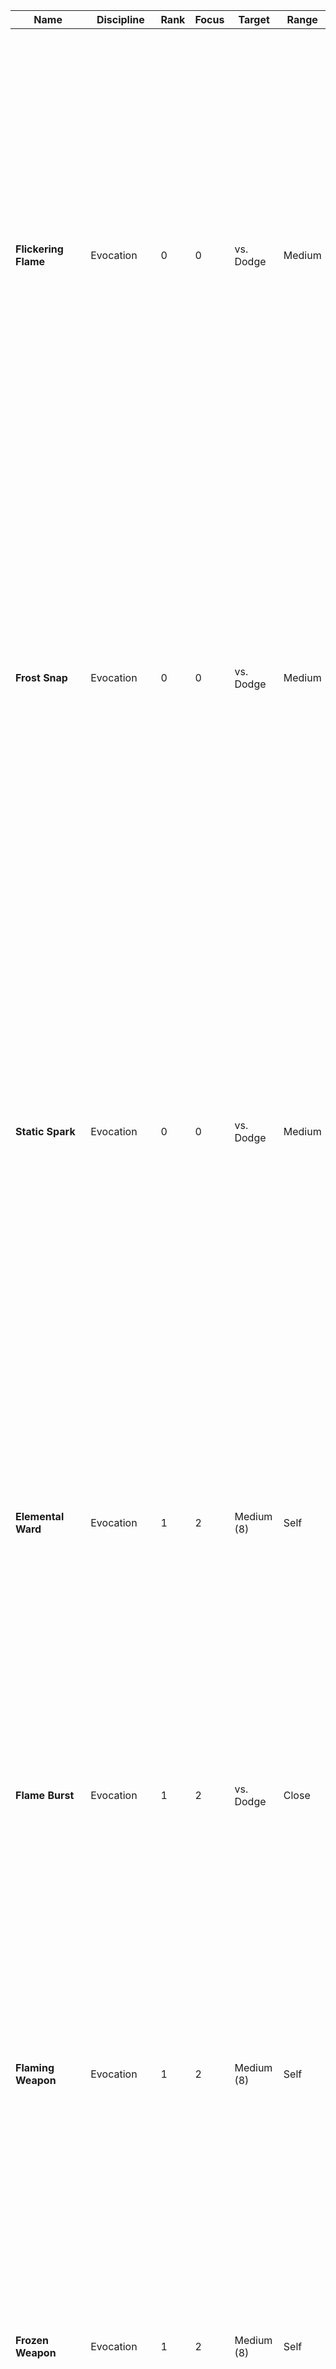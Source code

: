 Name | Discipline | Rank | Focus | Target | Range | Properties | Effect | Heightened
--- | --- | --- | --- | --- | --- | --- | --- | ---
**Flickering Flame** | Evocation | 0 | 0 | vs. Dodge | Medium |  | You create a small flame in your palm. It provides light at a close range. You can throw the flame as a projectile.<br/><strong>Weak.</strong><em> </em>Deals +2 fire damage. <br/><strong>Strong.</strong> Deals +4 fire damage and the target suffers burning (2) for a short duration.<br/><strong>Critical.</strong> Deals +6 fire damage and the target suffers burning (4) for a short duration.<br/>You can also use the flame to ignite flammable materials in range, such as tinder or straw.<br/> | 
**Frost Snap** | Evocation | 0 | 0 | vs. Dodge | Medium |  | By snapping your fingers, you explosively chill the air around the target.<br/><strong>Weak.</strong> You deal +2 frost damage. <br/><strong>Strong.</strong> You deal +4 frost damage and the target is briefly slowed.<br/><strong>Critical.</strong> You deal +6 frost damage and the target is briefly dazed and slowed.<br/>You can also cast this spell to cool down an object, such as extinguishing the last embers of a campfire.<br/> | 
**Static Spark** | Evocation | 0 | 0 | vs. Dodge | Medium |  | You generate a small electric discharge from your fingertip against a target.<br/><strong>Weak.</strong> Deal +2 lightning damage.<br/><strong>Strong. </strong>Deal +4 lightning damage to the target and you can deal +2 lightning damage to one other creature in melee range of the target.<br/><strong>Critical. </strong>Deal +6 lightning damage to the target and you can deal +4 lightning damage to one other creature in melee range of the target.<br/>You can also use the flame to ignite flammable materials in range, such as tinder or straw.<br/> | 
**Elemental Ward** | Evocation | 1 | 2 | Medium (8) | Self | concentrate, quick | You surround yourself in a ward that absorbs elemental energies affecting you. Cast this spell before taking damage or on your turn.<br/>On a success, you gain resistance against fire, frost, and lightning damage. This spell lasts for a short duration.<br/> | 
**Flame Burst** | Evocation | 1 | 2 | vs. Dodge | Close | blast (cone) | Holding your open hand out, a wide burst of fire erupts from it.<br/><strong>Weak.</strong><em> </em>Deals +2 fire damage to all targets. <br/><strong>Strong.</strong> Deals +4 fire damage to all targets.<br/><strong>Critical.</strong> Deals +6 fire damage to all targets and each of them suffers burning (2) for a short duration. | 
**Flaming Weapon** | Evocation | 1 | 2 | Medium (8) | Self | enchant (weapon), singular | Enchant your weapon with magical flames.<br/>On a success, the weapon emits bright light in melee range and dim light in close range of it and deals +2 fire damage. You can make a weapon attack as part of casting this spell.<br/>This spell lasts for a medium duration.<br/> | 
**Frozen Weapon** | Evocation | 1 | 2 | Medium (8) | Self | enchant (weapon), singular | Enchant your weapon with magical frost.<br/>On a success, the weapon deals +2 frost damage. On a strong or critical hit, the target is briefly slowed. You can make a weapon attack as part of casting this spell.<br/>This spell lasts for a medium duration.<br/> | 
**Ice Shards** | Evocation | 1 | 2 | vs. Dodge | Medium |  | You form an icicle in your grasp. The icicle explodes on impact, sending out razor sharp shards around it.<br/><strong>Weak.</strong> Deal +3 frost damage.<strong> </strong>The shards explode, dealing +0 frost damage to all creatures in melee range of the target (if the attack roll hits vs. their Dodge).<br/><strong>Strong. </strong>Deal +6 frost damage. The shards explode, dealing +2 frost damage to all creatures in melee range of the target (if the attack roll hits vs. their Dodge).<br/><strong>Critical. </strong>Deal +9 frost damage. The shards explode, dealing +4 frost damage to all creatures in melee range of the target (if the attack roll hits vs. their Dodge). | 
**Lightning Arc** | Evocation | 1 | 2 | vs. Dodge | Medium |  | Arcs of lightning spring forth from your fingertips, jumping from creature to creature.<br/><strong>Weak.</strong> Deal +2 lightning damage up to three creatures close to each other.<br/><strong>Strong. </strong>Deal +4 lightning damage up to three creatures close to each other.<br/><strong>Critical. </strong>Deal +6 lightning damage up to three creatures close to each other. | 
**Lightning Weapon** | Evocation | 1 | 2 | Medium (8) | Self | enchant (weapon), singular | Enchant your weapon with magical frost.<br/>On a success, the weapon deals +2 lightning damage. On a strong or critical hit, the target is briefly staggered. You can make a weapon attack as part of casting this spell.<br/>This spell lasts for a medium duration.<br/> | 
**Scorching Beams** | Evocation | 1 | 2 | vs. Dodge | Medium |  | You form three flaming orbs hovering before you. From each orb, you can shoot a beam of scorching flame. You can choose the same or different targets and roll one attack for each beam.<br/><strong>Weak.</strong><em> </em>The beam deals +2 fire damage.<br/><strong>Strong.</strong> The beam deals +4 fire damage.<br/><strong>Critical.</strong> The beam deals +6 fire damage. | 
**Fireball** | Evocation | 2 | 4 | vs. Dodge | Long |  | You channel a violent sphere of flame, pulsing with energy. Then throw it towards the target location.<br/>This spell targets every creature in close range of the target location.<br/><strong>Weak.</strong><em> </em>Deals +4 fire damage to all targets. <br/><strong>Strong.</strong> Deals +8 fire damage to all targets and each of them suffers burning (4) for a short duration.<br/><strong>Critical.</strong> Deals +12 fire damage to all targets and each of them suffers burning (6) for a short duration. | 
**Frost Wave** | Evocation | 2 | 4 | vs. Resist | Short | blast (cone) | You conjure a chilling wave of frost that emanates an icy blast in front of you.<br/><strong>Weak.</strong> Deal +4 frost damage to each target.<br/><strong>Strong.</strong> Deal +8 frost damage to each target and they are briefly slowed.<br/><strong>Critical.</strong> Deal +12 frost damage to each target and they are slowed for a short duration. They can roll Strength + Fortitude at the end of their turns to end the effect early. | 
**Ice Lance** | Evocation | 2 | 4 | Hard (10) | Medium |  | You form a long spear-like ice shard, hovering above your hand. On a success, you can choose to use the ice lance as a melee weapon or throw it against a target within range. The ice lance lasts for a short duration or until destroyed.<br/><br/><strong>Weapon.</strong> Use your roll’s result as a melee attack against a target in reach using the ice lance. The ice lance deals +5 frost weapon damage, has the fragile, pierce, reach, and versatile (+1) properties, and d6 Durability. You can use your spell power instead of your melee power for the base damage with this weapon. On your following turns, you can attack with it again by rolling Mind + Arcana.<br/><br/><strong>Throw.</strong> Use your roll’s result vs. Dodge against a single target in range.<br/><strong>Weak.</strong> You deal +6 frost damage.<br/><strong>Strong.</strong> You deal +12 frost damage.<br/><strong>Critical.</strong> You deal +18 frost damage. | 
**Lightning Strike** | Evocation | 2 | 4 | vs. Dodge | Medium | blast (line) | You summon a powerful strike of lightning that streaks forth in a straight line from you to a target point, electrifying every creature it passes.<br/><strong>Weak.</strong> Deal +4 lightning damage to each target.<br/><strong>Strong.</strong> Deal +8 lightning damage to each target and they are briefly staggered.<br/><strong>Critical.</strong> Deal +12 lightning damage to each target and they are briefly staggered. | 
**Black Flame Bolt** | Evocation | 3 | 6 | vs. Dodge | Long |  | You conjure an unnatural black flame which relentlessly consumes everything it touches.<br/><strong>Weak.</strong> Deal +6 fire damage and the target suffers burning (2).<br/><strong>Strong. </strong>Deal +12 fire damage and the target suffers burning (4).<br/><strong>Critical. </strong>Deal +18 fire damage and the target suffers burning (6).<br/>The black fire ignores fire resistance and reduces immunity against fire damage to a resistance against it. Burning from black fire can‘t be put out by mundane means and only does, once the caster of it is unconscious or dead. Alternately it can be put out by magic that removes a magical effect to be stopped.<br/> | 
**Horrific Vision** | Illusion | 0 | 0 | vs. Resist | Medium |  | You conjure false visions into the target‘s mind, making them project horrific events of them or their loved ones.<br/><strong>Weak.</strong> Deal +0 psychic damage (ignoring AV).<br/><strong>Strong.</strong> Deal +2 psychic damage (ignoring AV) and the target is briefly frightened.<strong> <br/>Critical. </strong>Deal +4 psychic damage (ignoring AV) and the target is frightened for a short time. They can roll Spirit + Fortitude vs. your Resist at the end of their turns to end the effect early. | 
**Maddening Whispers** | Illusion | 0 | 0 | vs. Resist | Medium |  | You produce unintelligible voices of madness into the target’s mind, distracting them and breaking their mental fortitude.<br/><strong>Weak.</strong> Deal +0 psychic damage (ignoring AV).<br/><strong>Strong.</strong> Deal +2 psychic damage (ignoring AV) and the target is briefly distracted by the whispers.<strong> <br/>Critical. </strong>Deal +4 psychic damage (ignoring AV) and the target is distracted by the whispers for a short time. They can roll Spirit + Fortitude vs. your Resist at the end of their turns to end the effect early. | 
**Minor Illusion** | Illusion | 0 | 0 | Medium (8) | Medium | concentrate, illusory | You can create a stationary image of a small or medium sized creature or object. On a success, your chosen illusion appears at the target location in range. Attempts to physically interact with the illusion automatically reveal it to be an illusion.<br/>The illusion lasts for a short duration or until you move out of range of it. You can immediately recast this spell as an Action at the end of the duration to maintain the illusion for a longer time.<br/> | 
**Color Spray** | Illusion | 1 | 2 | vs. Resist | Close | blast (cone) | You conjure a cloud of flashing multi-colored lights from your palm. Target all creatures in the spell’s area.<br/><strong>Weak.</strong> Each target is briefly blinded.<br/><strong>Strong. </strong>Each target is briefly blinded and dazed.<br/><strong>Critical. </strong>Each target is briefly blinded and stunned. | 
**Disguise Form** | Illusion | 1 | 2 | Medium (8) | Self | concentrate, illusory | You transform your image through illusions, appearing as another similar sized creature.<br/>On a success, choose any humanoid form with the same size as yourself. You can also choose any style of clothing or other worn items as part of this spell.<br/>You assume your chosen form through illusion. Any parts that appear larger or smaller than your original form aren‘t solid and will be translucent when in contact with other solid matter.<br/>This spell lasts for a medium duration.<br/> | 
**False Enemy** | Illusion | 1 | 2 | vs. Resist | Medium | concentrate, illusory | Using an illusionary creature, you fool your target into believing they are attacked by the illusion. Choose a small or medium sized form for your false enemy. On a success, the target imagines the false enemy to be attacking them in melee.<br/><strong>Weak.</strong> Deal +2 psychic damage (ignoring AV).<br/><strong>Strong.</strong> Deal +4 psychic damage (ignoring AV) and the target is briefly distracted by the false enemy.<br/><strong>Critical. </strong>Deal +6 psychic damage (ignoring AV) and the target is briefly distracted by the false enemy. The target’s roll to see through the false enemy’s illusion is hard.<br/>You can use your Quick Action on your next turn to repeat the roll for this spell without spending additional Focus. On a success, apply the spell’s effects again. On a failure or if you choose not to use your Action to continue the spell, the spell ends and you can’t continue to cast it without spending additional Focus.<br/> | <strong>(Rank 2)</strong> Deal +4/+8/+12 psychic damage (ignoring AV) instead.<br/><br/><strong>(Rank 3) </strong>Deal +6/+12/+18 psychic damage (ignoring AV) instead.
**Illusory Trap** | Illusion | 1 | 2 | vs. Resist | Medium | illusory | You make a creature believe that they triggered a trap.<br/>On a success, they believe they set off the trap and are getting pinned by it. Choose any plausible form for the illusory trap to take (e.g. hunting trap or trap hole).<br/><strong>Weak.</strong> Deal +2 psychic damage (ignoring AV).<br/><strong>Strong.</strong> Deal +4 psychic damage (ignoring AV) and the target is grappled by the illusory trap.<br/><strong>Critical. </strong>Deal +6 psychic damage (ignoring AV) and the target is grappled and restrained by the illusory trap.<br/>After the target believes it was pinned by the trap, the illusion lasts for a short duration or until they see through it.<br/> | <strong>(Rank 2)</strong> Deal +4/+8/+12 psychic damage (ignoring AV) instead.<br/><br/><strong>(Rank 3) </strong>Deal +6/+12/+18 psychic damage (ignoring AV) instead.
**Mirror Image** | Illusion | 1 | 2 | Medium (8) | Self | concentrate, illusory, quick | You create illusionary duplicates of yourself, mimicking your actions to confuse enemies about your true position. Cast this spell only during your turn.<br/>On a success, you create three duplicates of yourself that stay at your side and mimic your movements.<br/>When a creature attempts to target you with an attack, spell, or other effect, roll 1d12. While you have three duplicates, a result of 4 or higher redirect’s the effect to one of your duplicates. With two duplicates, you need a 5 or higher and with only one duplicate you need a 7 or higher.<br/>Each duplicate has a general Defense of 7 + your Arcana. If they hit a duplicate, it disappears.<br/>Otherwise the duplicates last for up to a short duration.<br/> | 
**Hallucinated Swarm** | Illusion | 2 | 4 | vs. Resist | Short | blast (cone) | Create an illusory swarm of creatures or projectiles that a group of creatures believe to be attacked by. Target all creatures in the spell’s area.<br/><strong>Weak.</strong> Deal +2 psychic damage (ignoring AV) to each target.<br/><strong>Strong.</strong> Deal +4 psychic damage (ignoring AV) to each target and they are briefly confused.<strong> <br/>Critical. </strong>Deal +8 psychic damage (ignoring AV) to each target and they are confused for a short time. They can roll Spirit + Fortitude vs. your Resist at the end of their turns to end the effect early. | <strong>(Rank 3) </strong>Deal +4/+8/+12 psychic damage (ignoring AV) instead.
**Illusionary Terrain** | Illusion | 2 | 4 | Hard (10) | Medium | concentrate, illusory | Create a large scale illusion, blending into the environment by mimicking the surrounding scenery.<br/>Choose any inanimate object, structure, or environmental feature that encompasses up to a close three dimensional area.<br/>On a success, the illusion appears and lasts for a medium duration, even if you move out of range of it.<br/> | <strong>(Rank 3)</strong> The illusion can cover up to a short distance in all three dimensions instead.
**Invisibility** | Illusion | 2 | 4 | Hard (10) | Self | concentrate, illusory, quick | You shroud yourself in illusions of your surroundings, hiding you from the sights of others. Cast this spell on your turn.<br/>On a success, you turn invisible. While invisible, you are hidden from any creature which hasn’t successfully rolled against this spells illusion or has an innate ability to see through invisibility.<br/>This spell lasts for a short duration or until you attack or cast another spell. You can immediately recast this spell as a Quick Action at the end of the duration to remain invisible for a longer time.<br/> | <strong>(Rank 3)</strong> You can remain invisible up to a medium duration instead.
**Major Illusion** | Illusion | 2 | 4 | Hard (10) | Medium | concentrate, illusory | You summon the image of an object, creature, or other visible phenomenon, which can be large or smaller. I appears absolutely real, mimicking sounds, smells, movements, and even temperature (tough it won’t deal actual damage).<br/>On a success, your chosen illusion appears at the target location in range.<br/>While you are in range of the illusion, you can use your Quick Action to let the illusion change in any way or move within range. It will follow your instructions as long as it takes, so it can mimic walking to another location or having a conversation with another creature.<br/>Attempts to physically interact with the illusion automatically reveal it to be an illusion. The illusion lasts for up to a short duration, even if you move out of range. You can immediately recast this spell as an Action at the end of the duration to maintain the illusion for a longer time.<br/> | 
**Waking Dream** | Illusion | 2 | 4 | vs. Resist | Medium | concentrate, illusory | You trap a creature in their dreams. The target has to be of a tier equal to or lower than your Arcana. If the creature is at full HP, you suffer +1 bane on the roll.<br/>On a success, the creature falls unconscious for a short duration. If any creature uses an Action to shake them, they take any damage, or are otherwise disturbed, they can roll Spirit + Perception vs. your Resist to break free of the illusion.<br/> | <strong>(Rank 3)</strong> The target remains unconscious for up to a medium duration instead.
**Mislead** | Illusion | 3 | 6 | Very Hard (12) | Self | concentrate, illusory | You turn invisible at the very same time as you create a mirror image of yourself, leading creatures to believe you still remain where you were.<br/>On a success, you turn invisible and can immediately move a close distance (no Quick Actions can be used in response to this Movement). While invisible, you are hidden from any creature which hasn’t successfully rolled against this spells illusion or has an innate ability to see through invisibility.<br/>You also create a duplicate at your previous location which remains for the spell’s duration. On your following turns, you can use your Quick Action to make the duplicate move a short distance, gesture, speak, or act in any other way you choose.<br/>This spell lasts for a short duration or until you attack or cast another spell. You can immediately recast this spell as a Quick Action at the end of the duration to remain invisible for a longer time.<br/> | 
**Phantasmal Killer** | Illusion | 3 | 6 | vs. Resist | Medium | concentrate, illusory | You force a creature to be surrounded by their nightmares and deepest fears, only perceivable by them.<br/><strong>Weak.</strong> Deal +4 psychic damage (ignoring AV).<br/><strong>Strong.</strong> Deal +8 psychic damage (ignoring AV).<br/><strong>Critical. </strong>Deal +12 psychic damage (ignoring AV).<br/>On a success, the target is also frightened for a short duration. They can roll Spirit + Fortitude vs. your Resist at the end of their turns to end the effect early.<br/><br/>While frightened by this spell, you can use your Quick Action on your following turns to repeat the roll vs. Resist. On a success, deal another +4 psychic damage (ignoring AV) to them.<br/> | 
**Seeming** | Illusion | 3 | 6 | Very Hard (12) |  |  | <em>Change the appearance of a group of creatures with illusions.</em> | 
**Arcane Glyph** | Conjuration | 0 | 0 | Medium (8) | Touch | ritual (minutes), singular | Conjure a small arcane glyph that is almost invisible on a stationary object or surface you touch. On a success, choose one of the following effects:<br/><br/><strong>Explosion. </strong>Roll vs. Dodge for each creature close to the glyph. On a hit, each target takes +0 (weak) / +2 (strong) / +4 (critical) blast damage.<br/><br/><strong>Alarm.</strong> A loud continuous sound blasts from the glyph, hearable anywhere within a very long range of it.<br/><br/><strong>Spell Effect. </strong>Choose one of your other non-ritual spells targeting one or multiple creatures in no more than close range.<strong> </strong>Immediately spend the Focus required to cast the spell. Once the glyph activates, cast the chosen spell with random targets within range.<br/><br/>Also determine a condition for when the glyph is supposed to activate, such as somebody touching it, stepping on it, or moving directly past it. The condition has to be met in close range of the glyph.<br/>Once the condition is met, the glyph erupts with the chosen effect.<br/> | 
**Arcane Missiles** | Conjuration | 0 | 0 | Medium (8) | Medium |  | Conjure one or multiple small projectiles or pure arcane energy and lunge them against a number of creatures.<br/><strong>Weak.</strong> You fire one missile.<br/><strong>Strong. </strong>You fire two missiles.<br/><strong>Critical. </strong>You fire three missiles.<br/>Choose any number of creatures in range as targets to divide the missiles between. Each missile automatically hits, counting as a weak success, and deals +2 blast damage.<br/> | 
**Extraplanar Pocket** | Conjuration | 0 | 0 | Medium (8) | Touch | quick | Choose one item taking up 1 load or less and hold it out before you. Cast this spell on your turn.<br/>On a success, your hand reaches into an extraplanar pocket, either storing the item you are holding or withdrawing an item you stored beforehand from it during your turn.<br/><br/>You can only ever store items with a combined load of up to 2 + Arcana in the extraplanar pocket. When storing supply in it, you can‘t store more than a d12 (or 5 units) for any single type of supply in it.<br/><br/>Once you are unconcious, any stored item re-appears before you.<br/> | 
**Alarm** | Conjuration | 1 | 2 | Medium (8) | Short | ritual (minutes), singular | You mark an area with an arcane sigil that functions as an alarm.<br/>When beginning to cast the spell, choose an opening or passage way no larger than a close distance. You can also choose individual creatures which should be ignored by the alarm and if the alarm activates audibly or mentally.<br/>On a success, you set an alarm that activates once a tiny or larger creature moves through or touches the enchanted area given your specified instructions.<br/>A mental alarm is only perceptibly by you while you are no more than an hour’s walk away from the alarm and even wakes you up if you are sleeping.<br/>An audible alarm briefly produces the sound of a bell which is hearable within of medium distance of the alarm.<br/>The alarm lasts until triggered by a creature or for a long duration.<br/> | 
**Conjure Familiar** | Conjuration | 1 | 2 | Medium (8) | Touch | ritual (hours), singular | You set up a ritual to summon an arcane familiar from unknown places beyond this world. As part of casting this spell, you must also spend 100 coins in incense and other occult ingredients. Choose your familiars physical appearance from the list of animal traits in the Companion section.<br/>On a success, you summon your arcane familiar in the chosen form (treat the familiar as a tame companion (tier 0) for combat).<br/>You have a psychic connection to your familiar, as long as the two of you are on the same sphere of existence. This connection manifests itself as an intuitive sharing of emotions. You can use this connection to tell your familiar what to do and where to go nonverbally. You can also spend your turn meditating to fully experience all senses of your familiar. While meditating this way, you are considered unconscious and are unaware of your own body‘s surroundings.<br/>Any creature capable of sensing magical auras will notice the extraplanar nature of your familiar. Most civilized folks will see this as unnatural and evil. The familiar remains until killed, but can be re-summoned with another ritual. You can choose a new form for your familiar each time you cast this spell.<br/> | 
**Hale of Blades** | Conjuration | 1 | 2 | Medium (8) | Medium |  | You conjure a hail of energy-made blades hovering around you. You can send out the blades, whirling and striking at your targets.<br/><strong>Weak.</strong> Deal +2 damage up to three creatures close to each other.<br/><strong>Strong. </strong>Deal +4 damage up to three creatures close to each other.<br/><strong>Critical. </strong>Deal +6 damage up to three creatures close to each other. | 
**Infuse Item** | Conjuration | 1 | 2 | Medium (8) | Touch | enchant (*), singular | You touch any medium or smaller item, temporarily infusing it with arcane energy.<br/>On a success, the item increases it’s Durability die by one step. If it is a weapon, increase it’s weapon damage by 1 (enhancement bonus). If it is a spellcasting anchor, increase your spell damage by +1/2/3 (enhancement bonus). If it is an armor, shield, or helmet, it grants +1 AV (enhancement bonus).<br/>These effects last for a long duration. This spell counts as an enchantment for a weapon, armor, shield, helmet, or other item depending on which type of item you infused.<br/> | 
**Arcane Barrage** | Conjuration | 2 | 4 | Hard (10) | Medium |  | Conjure a barrage of small projectiles or pure arcane energy and lunge them against a number of creatures.<br/><strong>Weak.</strong> You fire three missile.<br/><strong>Strong. </strong>You fire four missiles.<br/><strong>Critical. </strong>You fire five missiles.<br/>Choose any number of creatures in range as targets to divide the missiles between. Each missile automatically hits, counting as a weak success, and deals +2 blast damage.<br/> | 
**Arcane Barrier** | Conjuration | 2 | 4 | Hard (10) | Short | singular | You summon an arcane barrier of semi-translucent energy that provides cover and let’s nothing through. The barrier takes the dimensions of a rectangular door (2 meters x 1 meter) and can be oriented in any direction.<br/>On a success, you create the barrier within range in the desired orientation, as long as it touches some solid surface or object.<br/><br/>The barrier is immovable and lasts for a short duration or until destroyed. The barrier can be destroyed like any other object. It has 6 Parry and Dodge, 4 AV, and 20 HP.<br/> | 
**Arcane Circle** | Conjuration | 2 | 4 | Hard (10) | Melee | quick, singular | You summon a magical circle under your feet, depicting arcane sigils.<br/>On a success, you summon the arcane circle in your melee range. Any creature casting an arcane spell while standing on the circle gains +1 boon when casting or concentrating on an arcane spell and deals +2 damage per SL with any arcane spell.<br/>The arcane circle remains stationary at the position you cast it at for a medium duration, or until you cast another one at a different position.<br/> | 
**Eldritch Tendrils** | Conjuration | 2 | 4 | vs. Parry | Medium | concentrate | You create small fractures in reality at the target location, spewing dark, unnatural tendrils covered in acidic ichor, which furiously lash at creatures in their reach. Target all enemies in close range of the target location.<br/><strong>Weak.</strong> Deal +3 acid damage to each target.<br/><strong>Strong. </strong>Deal +6 acid damage to each target and they are grappled by the tendrils. While grappled by them, the target takes 2 lasting acid damage.<br/><strong>Critical. </strong>Deal +9 acid damage to each target and they are grappled and restrained by the tendrils. While grappled by them, the target takes 4 lasting acid damage.<br/>On each of your following turns, you can use your Quick Action to let the tendrils lash at all enemies in their reach again, but they stop grappling or restraining their previous target. Roll your spell attack again when doing so.<br/>Then tendril’s area is considered difficult terrain. The tendrils stay at the target location for a short duration.<br/> | 
**Phase Step** | Conjuration | 2 | 4 | Hard (10) | Short | quick | You step through the veil of the material sphere, quickly teleporting yourself to a viable location you can see in range.<br/>On a success, you re-appear at the target location without spending Movement.<br/> | 
**Detect Magic** | Telepathy | 0 | 0 | Medium (8) | Short |  | You attune your vision to the lingering auras of magical influence.<br/>On a success, you detect any magical auras within range emanated by creatures, items, or other magical effects, such as illusions.<br/><strong>Weak.</strong> You briefly know the general direction of each aura during the moment when this spell is cast.<br/><strong>Strong.</strong> Same as a weak success, and you keep track of all detected auras within range for a short duration.<br/><strong>Critical.</strong> Same as a strong success, and you know magical nature, the discipline, or tradition of the detected auras. | 
**Mental Link** | Telepathy | 0 | 0 | vs. Resist | Medium | quick | You focus on the mind of another creature you can see within range. Cast this spell on your turn.<br/>On a failure, the target is aware of your attempt to pry their mind and you can‘t target them again with this spell for the rest of the scene.<br/>On a success, you can either send a brief message, thought, or mental image to the target. Alternatively you can get insight into their current surface thoughts and emotions.<br/>You automatically succeed when targeting a willing creature and they can return a brief message, thought, or mental image to you as a response.<br/> | 
**Mind Blast** | Telepathy | 0 | 0 | vs. Resist | Medium |  | You concentrate to overwhelm a creature‘s mind with mental energy.<br/><strong>Weak.</strong> Deal +0 psychic damage (ignoring AV).<br/><strong>Strong.</strong> Deal +2 psychic damage (ignoring AV) and the target is briefly dazed.<strong> <br/>Critical. </strong>Deal +4 psychic damage (ignoring AV) and the target is dazed for a short time. They can roll Spirit + Fortitude vs. your Resist at the end of their turns to end the effect early. | 
**Attack Thoughts** | Telepathy | 1 | 2 | vs. Resist | Medium |  | You blast the thoughts of a creature, making them unable to think clearly.<br/><strong>Weak. </strong>Deal +2 psychic damage (ignoring AV).<br/><strong>Strong. </strong>Deal +4 psychic damage (ignoring AV) and the target is briefly confused.<br/><strong>Critical. </strong>Deal +6 psychic damage (ignoring AV) and the target is confused for a short time. They can roll Spirit + Fortitude vs. your Resist at the end of their turns to end the effect early. | 
**Control Beast** | Telepathy | 1 | 2 | vs. Resist | Close | concentrate | You dominate the mind of an animal with no more than a d4 Mind you can see within range. The target has to be of a tier equal to or lower than your Arcana.<br/><strong>Weak.</strong> The target is briefly stunned. <br/><strong>Strong. </strong>You briefly take control of the target, choosing what they do on their next turn.<br/><strong>Critical. </strong>You take control of the target for a short duration, choosing what they do on their turns.<br/>After the spell ends, the target is aware you influenced their mind. They can roll Spirit + Fortitude at the end of their turns to end the effect early. Once they do, you can no longer cast this spell against them for the rest of the scene.<br/> | 
**Foresight** | Telepathy | 1 | 2 | Medium (8) | Self | quick | You heighten your senses, granting you an instinctual glimpse into the immediate future. Cast this when being attacked or on your turn.<br/><strong>Weak. </strong>Attacks against you briefly suffer +1 bane.<br/><strong>Strong.</strong> Attacks against you briefly suffer +1 bane and you briefly gain +1 boon on your next attack roll.<br/><strong>Critical.</strong> Attacks against you briefly suffer +1 bane, you briefly gain +1 boon and add your Arcana as damage on your next attack roll. | 
**Psychometry** | Telepathy | 1 | 2 | Medium (8) | Touch | ritual (minutes) | Touching an inanimate object, you gain insights into it’s recent history and what events took place around it.<br/><strong>Weak. </strong>You gain one Discovery.<br/><strong>Strong. </strong>You gain two Discovery.<br/><strong>Critical. </strong>You gain three Discovery.<br/>You can spend one Discovery, the same as when rolling for Discovery, to gain insights into the objects history or what events took place around them. Both have to have taken place during the last week.<br/>You can only cast this spell once per object.<br/> | 
**Subtle Suggestion** | Telepathy | 1 | 2 | vs. Resist | Medium |  | You subtly plant a suggested action in a creature‘s mind.<br/>Choose any simple action that doesn‘t inflict harm on the creature or one of it‘s allies.<br/><strong>Weak.</strong> The target suffers +1 bane on any action on their next turn, unless it is following the suggested action.<br/><strong>Strong.</strong> The target suffers +2 banes on any action on their next turn, unless it is following the suggested action.<br/><strong>Critical.</strong> The target is forced to take the suggested action on their next turn.<br/>After the spell ends, the target is aware you influenced their mind. Once you fail to cast this spell against any creature, it is immune against it for the rest of the scene.<br/> | 
**True Strike** | Telepathy | 1 | 2 | vs. Resist | Short | concentrate | You focus on a creatures thoughts, gaining insight into their defenses.<br/>On a success, increase the SL of your next attack until the end of your next turn by one step (failure to weak success, weak success to strong success, and so on).<br/> | 
**Forced Suggestion** | Telepathy | 2 | 4 | vs. Resist | Short |  | You speak an word of command, forcing your target to take a certain course of action.<br/>Choose any reasonable sounding course of action that doesn‘t inflict harm on the creature itself. If the creature is in combat with you or otherwise actively aggressive towards you, you suffer +1 bane on the roll.<br/>On a success, the target is forced to pursue your suggested course of action without distraction.<br/>This spell lasts until the course of action is complete or for a short duration. The target can roll Spirit + Insight vs. your Resist at the end of their turns to end the effect early. The effect also ends early if the target takes damage from any source.<br/>After the spell ends, the target is aware you influenced their mind. <br/> | 
**Nullify Spell** | Telepathy | 2 | 4 | vs. Resist | Short | quick | You invade the mind of a creature, interrupting them in the middle of casting a spell.<br/>Cast this spell when a creature in range casts a spell. Add their spell‘s rank to their Resist against this spell.<br/><strong>Weak.</strong> You nullify the spell they were about to cast.<br/><strong>Strong. </strong>Deal +2 psychic damage (ignoring AV) and you nullify the spell they were about to cast.<br/><strong>Critical. </strong>Deal +4 psychic damage (ignoring AV) and you nullify the spell they were about to cast. | 
**Psychic Wave** | Telepathy | 2 | 4 | vs. Resist | Short | blast (cone) | You send out a wave of destructive mental energy.<br/><strong>Weak.</strong> Deal +2 psychic damage (ignoring AV) against each target.<br/><strong>Strong.</strong> Deal +4 psychic damage (ignoring AV) against each target and they are briefly dazed.<strong> <br/>Critical. </strong>Deal +6 psychic damage (ignoring AV) against each target and they are dazed for a short time. They can roll Spirit + Fortitude vs. your Resist at the end of their turns to end the effect early. | 
**Wave of Madness** | Telepathy | 2 | 4 | vs. Resist | Short | blast (cone), illusory |  | 
**Invade Dreams** | Telepathy | 3 | 6 | vs. Resist | Touch | ritual (minutes) | <em>You invade the dreams of a sleeping, intelligent creature and make them believe anything they see in their dreams to be prophecies or visions.</em> | 
**Astral Body** | Telepathy | 4 | 8 | Extreme (14) | Self | ritual (minutes) | You sever your astral body from your physical self being able to move freely around with it. You can even pass over to other spheres of existence. Lasts for a medium duration.  | 
**Kinetic Pull** | Telekinetics | 0 | 0 | vs. Dodge | Short |  | You telekinetically hold onto a target object or creature of medium or smaller size within range and violently pull them towards you.<br/>When targeting an object held by a creature, you suffer +1 bane on the roll.<br/><strong>Weak.</strong> Pull the target up to a close distance towards you.<br/><strong>Strong.</strong> Pull the target up to a close distance towards you and they fall prone.<br/><strong>Critical.</strong> Pull the target up to a short distance towards you and they fall prone.<br/>This Movement is treated the same as pushing in regards to Opportunity Attacks, larger creatures, and other effects.<br/> | 
**Kinetic Push** | Telekinetics | 0 | 0 | vs. Dodge | Short |  | You rapidly extend your open hand forward, shooting a blast wave against the target from it.<br/><strong>Weak.</strong> Deal +2 blast damage.<br/><strong>Strong.</strong> Deal +4 blast damage and push the target close.<br/><strong>Critical.</strong> Deal +6 blast damage and push the target a short distance. | 
**Weak Telekinesis** | Telekinetics | 0 | 0 | Special | Short |  | You hold out your hand and grasp at an object in range, slowly levitating it it into the air. The object can be of small or tiny size and take up to your encumbrance limit in load. The object can be any loose object lying around, or ammo, a weapon, or another item you carry.<br/>You can choose to either move or throw the object towards a target location.<br/><br/><strong>Move.</strong> Roll vs. moderate difficulty (8). On a success, you move the object up to a short distance within range. You can choose to concentrate on this spell and hold your grasp on the object until your next turn. During your next turn, you can cast this spell again to move the object further. On a failure, you drop the object at it’s current location.<br/><br/><strong>Throw.</strong> Roll vs. Dodge against a single target in range.  On a hit, the object deals 2 weapon damage in addition to your spell base damage. If you throw a weapon, apply it’s properties and effects in addition to the spell effect. | 
**Gravity Orb** | Telekinetics | 1 | 2 | vs. Dodge | Medium | concentrate | You create a tiny orb of pure force at the target location, pulling everything around it towards it. This spell targets every medium or smaller sized creature in close range of the orb.<br/><strong>Weak.</strong> Each target is briefly slowed.<br/><strong>Strong.</strong> Each target is briefly grappled by the orb.<br/><strong>Critical.</strong> Each target is briefly grappled and restrained by orb.<br/>The close area around the orb is considered difficult terrain. When any medium or smaller sized creature first enters the orb‘s range or starts it‘s turn there, they have to roll Strength + Athletics. On a failure, they are briefly grappled and restrained by the orb.<br/>The orb lasts for a short duration.<br/> | 
**Reflective Barrier** | Telekinetics | 1 | 2 | Medium (8) | Self | concentrate | You create a nearly invisible energy barrier around you, held up by your mental power.<br/>On a success, the barrier grants you +4 AV (armor bonus) and lasts for a short duration.<br/>While the barrier is active, when you are attacked by a ranged attack and they miss you, you can use a Quick Action to reflect their attack back on them. Roll Mind + Arcana vs. their Dodge. On a hit, resolve the attack’s normal effects.<br/> | 
**Shockwave** | Telekinetics | 1 | 2 | vs. Dodge | Close |  | You spread your arms out from you, sending a shockwave of kinetic energy in all directions.<br/><strong>Weak.</strong> Deal +2 blast damage against all creatures and objects in range.<br/><strong>Strong.</strong> Deal +4 blast damage against all creatures and objects in range and push them close away from you.<br/><strong>Critical.</strong> Deal +6 blast damage against all creatures and objects in range, push them close away from you, and they fall prone. | 
**Telekinetic Crush** | Telekinetics | 1 | 2 | vs. Resist | Medium |  | You telekinetically grasp at a creature, suffocating them inside a giant, invisible hand.<br/><strong>Weak. </strong>Deal +4 crush damage.<br/><strong>Strong. </strong>Deal +8 crush damage.<br/><strong>Critical. </strong>Deal +12 crush damage. | 
**Telekinetic Volley** | Telekinetics | 1 | 2 | Special | Short |  | You telekinetically take hold of multiple small items. Choose up to three tiny objects, such as ammo, stones, or household objects taking up 2 or less load each. The objects can be any loose object lying around, or ammo, a weapon, or another item you carry.<br/>You can choose to either move or throw the objects towards a target location.<br/><br/><strong>Move.</strong> Roll vs. moderate difficulty (8). On a success, you move the objects in a cluster up to a short distance within range. You can choose to concentrate on this spell and hold your grasp on the objects until your next turn. During your next turn, you can cast this spell again to move the objects further. On a failure, you drop the objects at their current location.<br/><br/><strong>Throw.</strong> Once per object, roll vs. Dodge against a target in range. You can choose the same or different targets for each thrown object. On a hit, each object deals 2 weapon damage in addition to your spell base damage. If you throw a weapon, apply it’s properties and effects in addition to the spell effect. | 
**Levitation** | Telekinetics | 2 | 4 | Hard (10) | Medium | concentrate | You push yourself against the pull of the earth, letting you hover visibly above the ground.<br/>On a success, you start levitating. While levitating, you gain the following effects:<br/>- You gain +1 boon on Agility + Cunning rolls to move silently.<br/>- You can’t move more than a short distance per turn.<br/>- You ignore the effects of difficult terrain from the ground below you.<br/>- You don‘t trigger any mechanisms in the ground, such as pressure plates.<br/>- When you would fall, you instead softly glide a short distance per round lower.<br/>The levitation lasts for a medium duration. If the spell ends while you still fall, you fall the remaining distance as normal.<br/> | 
**Orbiting Shards** | Telekinetics | 2 | 4 | Hard (10) | Self | concentrate | <em>You let five small objects orbit around your body. They can block attacks against you, or you can send them out to deal damage.</em> | 
**Stasis** | Telekinetics | 2 | 4 | vs. Resist | Medium | concentrate | You pressure a creature in kinetic force from all sides, making them unable to move. You suffer +1 bane on the roll for every size category the target is larger than you.<br/>On a success, the target is stunned while you concentrate on this spell. If the target takes damage while stunned by this spell, you automatically lose concentration for it and the effect ends.<br/>You can use your Action on your next turn to repeat the roll for this spell without spending additional Focus. On a success, continue the spell’s effect. On a failure or if you choose not to use your Action to continue the spell, the spell ends and you can’t continue to cast it for free.<br/> | 
**Strong Telekinesis** | Telekinetics | 2 | 4 | Special | Medium |  | You hold out your hand and grasp at a large object in range, slowly levitating it it into the air. The object can be of large or smaller size and take up to 10 x your encumbrance limit in load. The object can be any loose object lying around, or ammo, a weapon, or another item you carry.<br/>You can choose to either move or throw the object towards a target location.<br/><br/><strong>Move.</strong> Roll vs. very hard difficulty (12). On a success, you move the object up to a short distance within range. You can choose to concentrate on this spell and hold your grasp on the object until your next turn. During your next turn, you can cast this spell again to move the object further. On a failure, you drop the object at it’s current location.<br/><br/><strong>Throw.</strong> Roll vs. Dodge against a single target in range. On a hit, the object deals 6 weapon damage in addition to your spell base damage. If you throw a weapon, apply it’s properties and effects in addition to the spell effect. | 
**Distortion Field** | Telekinetics | 3 | 6 | vs. Resist | Medium | concentrate | <em>you create a field through which any ranged attack gets bend away, possibly hitting another target in range outside of it. Enemies inside the field take damage and it is considered difficult terrain for them</em> | 
**Invert Gravity** | Telekinetics | 4 | 8 | vs. Resist | Medium | concentrate | <em>you know what it does… but it can also create a field of no gravity, making everyone float!</em> | 
**Drain Life** | Necromancy | 0 | 0 | vs. Resist | Medium |  | You inflict the target with a spectral necrotic energy, draining their very life force.<br/><strong>Weak. </strong>Deal +2 necrotic damage.<br/><strong>Strong. </strong>Deal +4 necrotic damage and regain +0 HP.<br/><strong>Critical. </strong>Deal +6 necrotic damage and regain +2 HP. | 
**Enfeebling Grasp** | Necromancy | 0 | 0 | vs. Resist | Medium |  | You summon a ghostly translucent claw, taking hold of the target and draining their strength.<br/><strong>Weak. </strong>Deal +2 necrotic damage.<br/><strong>Strong. </strong>Deal +4 necrotic damage and briefly reduce their Strength die by one step.<br/><strong>Critical. </strong>Deal +6 necrotic damage and reduce their Strength die by one step for a short duration.<br/>They can roll Spirit + Fortitude at the end of their turns to end the effect early.<br/> | 
**Life Echo** | Necromancy | 0 | 0 | Medium (8) | Touch |  | You pry the mind of one deceased creature with an intact head, that died no further back than one week.<br/><strong>Weak. </strong>You gain one Discovery.<br/><strong>Strong. </strong>You gain two Discovery.<br/><strong>Critical. </strong>You gain three Discovery.<br/>You can spend one Discovery, the same as when rolling for Discovery, to gain insights into the deceased creatures thoughts and emotions before death.<br/>You can only cast this spell once per deceased creature.<br/> | 
**Animate Corpse** | Necromancy | 1 | 2 | Medium (8) | Touch | concentrate, ritual (minutes) | You sacrifice your own life force to animate the corpse of a creature with medium or smaller size in range as an undead creature. The creature’s remains must not be missing any crucial body parts for it to be animated. You can choose to either animate them in the form of a zombie or a skeleton. You can equip the undead creature with weapons. If the remains are heavily decayed, you can only animate them as a skeleton.<br/>On a success, reduce your current and maximum HP by 5 and reanimate the remains under your control (treat the creature as a companion for combat).<br/><br/>The undead creature stays animated for a medium duration. While you control the undead creature, you can choose to end the spell animating them. When you lose concentration on this spell, you instead lose control of the undead creature, but it stays animated for the rest of the duration, violently attacking any living creatures around it. After you stop controlling the undead creature, your maximum HP returns to normal.<br/>Any corpse animated as an undead creature once is then unusable for this spell.<br/> | 
**Control Undead** | Necromancy | 1 | 2 | vs. Resist | Short | concentrate | You dominate the evil spirit in one undead creature you can see within range. The target has to be of a tier equal to or lower than your Arcana.<br/><strong>Weak.</strong> The target is briefly stunned. <br/><strong>Strong. </strong>You briefly take control of the target, choosing what they do on their next turn.<br/><strong>Critical. </strong>You take control of the target for a short duration, choosing what they do on their turns.<br/>They can roll Spirit + Fortitude at the end of their turns to end the effect early. Once they do, you can no longer cast this spell against them for the rest of the scene.<br/> | 
**Death Bolt** | Necromancy | 1 | 2 | vs. Dodge | Medium |  | You conjure a bolt of pure negative energy and hurl it against the target.<br/><strong>Weak.</strong> Deal +4 necrotic damage.<br/><strong>Strong.</strong> Deal +8 necrotic damage.<br/><strong>Critical.</strong> Deal +12 necrotic damage. | 
**Grasp of Decay** | Necromancy | 1 | 2 | vs. Resist | Medium |  | You envelop your target in ethereal, necrotic energy slowly draining their life.<br/><strong>Weak.</strong> Deal +3 necrotic damage and they take 2 lasting necrotic damage for a short duration.<br/><strong>Strong. </strong>Deal +6 necrotic damage and they take 4 lasting necrotic damage for a short duration.<br/><strong>Critical. </strong>Deal +9 necrotic damage they take 6 lasting necrotic damage for a short duration.<br/>They can roll Spirit + Fortitude at the end of their turns to end the effect early.<br/> | 
**Animate Horde** | Necromancy | 2 | 4 | Hard (10) | Close | concentrate, ritual (minutes) | With an incantation of ancient power, you call forth a dark surge of necromantic energy that animates three corpses to rise as loyal undead servants under your command.<br/>Choose up to three corpses of creatures with medium or smaller size in range. The creatures’ remains must not be missing any crucial body parts for it to be animated. You can choose to either animate them in the form of <br/>zombies or skeletons (you can’t mix between both types of undead). You can equip the undead creatures with weapons. If the remains are heavily decayed, you can only animate them as skeletons.<br/>On a success, reduce your current and maximum HP by 10 and reanimate the remains under your control (treat the creatures as companions for combat, they always act as a singular troop).<br/><br/>The undead creatures stay animated for a medium duration. While you control the undead creatures, you can choose to end the spell animating them. When you lose concentration on this spell, you instead lose control of the undead creatures, but they stay animated for the rest of the duration, violently attacking any living creatures around them. After you stop controlling the undead creatures, your maximum HP returns to normal.<br/>Any corpse animated as an undead creature once is then unusable for this spell.<br/> | 
**Inflict Curse** | Necromancy | 2 | 4 | vs. Resist | Close | singular | With a malevolent chant and a wave of your hand, you cast a powerful curse upon a target, subjecting them to a lingering maleficent influence.<br/>Choose one of their attributes (Strength, Agility, Spirit, or Mind).<br/>On a success, the target suffers the following effects:<br/>- Their attribute die for the chosen attribute is reduced by one step.<br/>- They suffer +1 bane on any attack rolls against you.<br/>- You gain +1 boon on attacks against the target.<br/>The curse lasts for a long duration.<br/> | 
**Shroud of Blight** | Necromancy | 2 | 4 | vs. Resist | Medium | concentrate | You summon a shroud of necrotic energy, inflicting fear on any creature within it. The shroud extends in a close area around the target location and targets all living creatures within it.<br/><strong>Weak.</strong> Deal +3 necrotic damage to each target.<br/><strong>Strong.</strong> Deal +6 necrotic damage to each target and they are briefly frightened by the shroud.<br/><strong>Critical.</strong> Deal +9 necrotic damage to each target and they are briefly frightened by the shroud.<br/>Any living creature attempting to enter the shroud for the first time on their turns has to roll Spirit + Fortitude vs. your Resist. On a failure, they take +6 necrotic damage and are overwhelmed by intense fear are briefly frightened by the shroud, and instantly have to roll their Fear check.<br/>The shroud lasts for a short duration. It can also be expelled early by any effect causing strong winds in the same area of influence.<br/> | 
